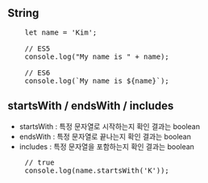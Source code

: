 ## String
<pre>
    let name = 'Kim';

    // ES5
    console.log("My name is " + name);

    // ES6
    console.log(`My name is ${name}`);
</pre>
## startsWith / endsWith / includes 
- startsWith : 특정 문자열로 시작하는지 확인 결과는 boolean
- endsWith : 특정 문자열로 끝나는지 확인 결과는 boolean
- includes : 특정 문자열을 포함하는지 확인 결과는 boolean
<pre>
    // true
    console.log(name.startsWith('K'));
</pre>